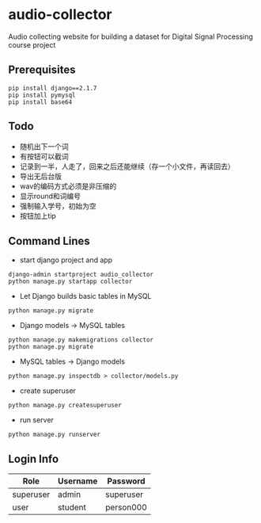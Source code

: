 # audio-collector

Audio collecting website for building a dataset for Digital Signal Processing course project

## Prerequisites

```commandline
pip install django==2.1.7
pip install pymysql
pip install base64
```

## Todo

* 随机出下一个词
* 有按钮可以截词
* 记录到一半，人走了，回来之后还能继续（存一个小文件，再读回去）
* 导出无后台版
* wav的编码方式必须是非压缩的
* 显示round和词编号
* 强制输入学号，初始为空
* 按钮加上tip

## Command Lines

* start django project and app
```commandline
django-admin startproject audio_collector
python manage.py startapp collector
```

* Let Django builds basic tables in MySQL
```commandline
python manage.py migrate
```

* Django models -> MySQL tables
```commandline
python manage.py makemigrations collector
python manage.py migrate
```

* MySQL tables -> Django models
```commandline
python manage.py inspectdb > collector/models.py
```

* create superuser
```commandline
python manage.py createsuperuser
```

* run server
```commandline
python manage.py runserver
```

## Login Info

| Role      | Username  | Password  |
| --------- | --------- | --------- |
| superuser | admin     | superuser |
| user      | student   | person000 |
